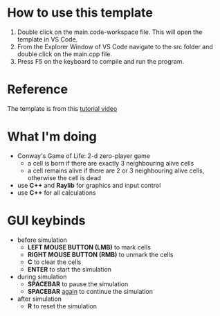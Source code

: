 # How to use this template
1. Double click on the main.code-workspace file. This will open the template in VS Code.
2. From the Explorer Window of VS Code navigate to the src folder and double click on the main.cpp file.
3. Press F5 on the keyboard to compile and run the program.

# Reference
The template is from this [tutorial video](https://www.youtube.com/watch?v=PaAcVk5jUd8)

# What I'm doing
- Conway's Game of Life: 2-d zero-player game
    - a cell is born if there are exactly 3 neighbouring alive cells
    - a cell remains alive if there are 2 or 3 neighbouring alive cells, otherwise the cell is dead
- use **C++** and **Raylib** for graphics and input control
- use **C++** for all calculations

# GUI keybinds
- before simulation 
    - **LEFT MOUSE BUTTON (LMB)** to mark cells
    - **RIGHT MOUSE BUTTON (RMB)** to unmark the cells 
    - **C** to clear the cells
    - **ENTER** to start the simulation
- during simulation
    - **SPACEBAR** to pause the simulation
    - **SPACEBAR** <u>again</u> to continue the simulation
- after simulation  
    - **R** to reset the simulation